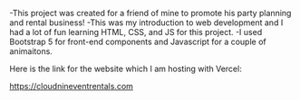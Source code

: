 -This project was created for a friend of mine to promote his party planning and rental business!
-This was my introduction to web development and I had a lot of fun learning HTML, CSS, and JS for this project.
-I used Bootstrap 5 for front-end components and Javascript for a couple of animaitons. 

Here is the link for the website which I am hosting with Vercel:

https://cloudnineventrentals.com

